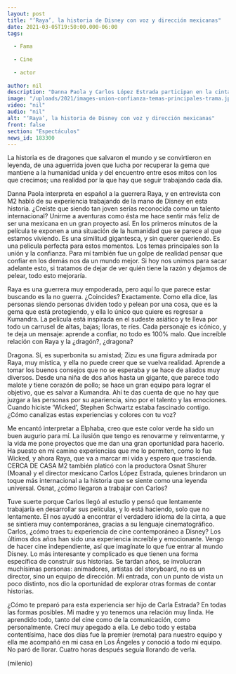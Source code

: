 ```yaml
---
layout: post
title: "‘Raya’, la historia de Disney con voz y dirección mexicanas"
date: 2021-03-05T19:50:00.000-06:00
tags:
  
  - Fama
  
  - Cine
  
  - actor
  
author: nil
description: "Danna Paola y Carlos López Estrada participan en la cinta que hoy llega a los cines y a Disney+. "
image: "/uploads/2021/images-union-confianza-temas-principales-trama.jpg"
video: "nil"
audio: "nil"
alt: "‘Raya’, la historia de Disney con voz y dirección mexicanas"
front: false
section: "Espectáculos"
news_id: 183300
---
```


La historia es de dragones que salvaron el mundo y se convirtieron en leyenda, de una aguerrida joven que lucha por recuperar la gema que mantiene a la humanidad unida y del encuentro entre esos mitos con los que crecimos; una realidad por la que hay que seguir trabajando cada día. 

Danna Paola interpreta en español a la guerrera Raya, y en entrevista con M2 habló de su experiencia trabajando de la mano de Disney en esta historia. ¿Creíste que siendo tan joven serías reconocida como un talento internacional? Unirme a aventuras como ésta me hace sentir más feliz de ser una mexicana en un gran proyecto así. En los primeros minutos de la película te exponen a una situación de la humanidad que se parece al que estamos viviendo. Es una similitud gigantesca, y sin querer queriendo. Es una película perfecta para estos momentos. Los temas principales son la unión y la confianza. Para mí también fue un golpe de realidad pensar que confiar en los demás nos da un mundo mejor. Si hoy nos unimos para sacar adelante esto, si tratamos de dejar de ver quién tiene la razón y dejamos de pelear, todo esto mejoraría. 

Raya es una guerrera muy empoderada, pero aquí lo que parece estar buscando es la no guerra. ¿Coincides? Exactamente. Como ella dice, las personas siendo personas dividen todo y pelean por una cosa, que es la gema que está protegiendo, y ella lo único que quiere es regresar a Kumandra. La película está inspirada en el sudeste asiático y te lleva por todo un carrusel de altas, bajas; lloras, te ríes. Cada personaje es icónico, y te deja un mensaje: aprende a confiar, no todo es 100% malo. Que increíble relación con Raya y la ¿dragón?, ¿dragona? 

Dragona. Sí, es superbonita su amistad; Zizu es una figura admirada por Raya, muy mística, y ella no puede creer que se vuelva realidad. Aprende a tomar los buenos consejos que no se esperaba y se hace de aliados muy diversos. Desde una niña de dos años hasta un gigante, que parece todo malote y tiene corazón de pollo; se hace un gran equipo para lograr el objetivo, que es salvar a Kumandra. Ahí te das cuenta de que no hay que juzgar a las personas por su apariencia, sino por el talento y las emociones. Cuando hiciste ‘Wicked’, Stephen Schwartz estaba fascinado contigo. ¿Cómo canalizas estas experiencias y colores con tu voz? 

Me encantó interpretar a Elphaba, creo que este color verde ha sido un buen augurio para mí. La ilusión que tengo es renovarme y reinventarme, y la vida me pone proyectos que me dan una gran oportunidad para hacerlo. Ha puesto en mi camino experiencias que me lo permiten, como lo fue Wicked, y ahora Raya, que va a marcar mi vida y espero que trascienda.  CERCA DE CASA    M2 también platicó con la productora Osnat Shurer (Moana) y el director mexicano Carlos López Estrada, quienes brindaron un toque más internacional a la historia que se siente como una leyenda universal. Osnat, ¿cómo llegaron a trabajar con Carlos? 

Tuve suerte porque Carlos llegó al estudio y pensó que lentamente trabajaría en desarrollar sus películas, y lo está haciendo, solo que no lentamente. Él nos ayudó a encontrar el verdadero idioma de la cinta, a que se sintiera muy contemporánea, gracias a su lenguaje cinematográfico. Carlos, ¿cómo traes tu experiencia de cine contemporáneo a Disney? Los últimos dos años han sido una experiencia increíble y emocionante. Vengo de hacer cine independiente, así que imagínate lo que fue entrar al mundo Disney. Lo más interesante y complicado es que tienen una forma específica de construir sus historias. Se tardan años, se involucran muchísimas personas: animadores, artistas del storyboard, no es un director, sino un equipo de dirección. Mi entrada, con un punto de vista un poco distinto, nos dio la oportunidad de explorar otras formas de contar historias. 

¿Cómo te preparó para esta experiencia ser hijo de Carla Estrada? En todas las formas posibles. Mi madre y yo tenemos una relación muy linda. He aprendido todo, tanto del cine como de la comunicación, como personalmente. Crecí muy apegado a ella. Le debo todo y estaba contentísima, hace dos días fue la premier (remota) para nuestro equipo y ella me acompañó en mi casa en Los Ángeles y conoció a todo mi equipo. No paró de llorar. Cuatro horas después seguía llorando de verla. 

(milenio)